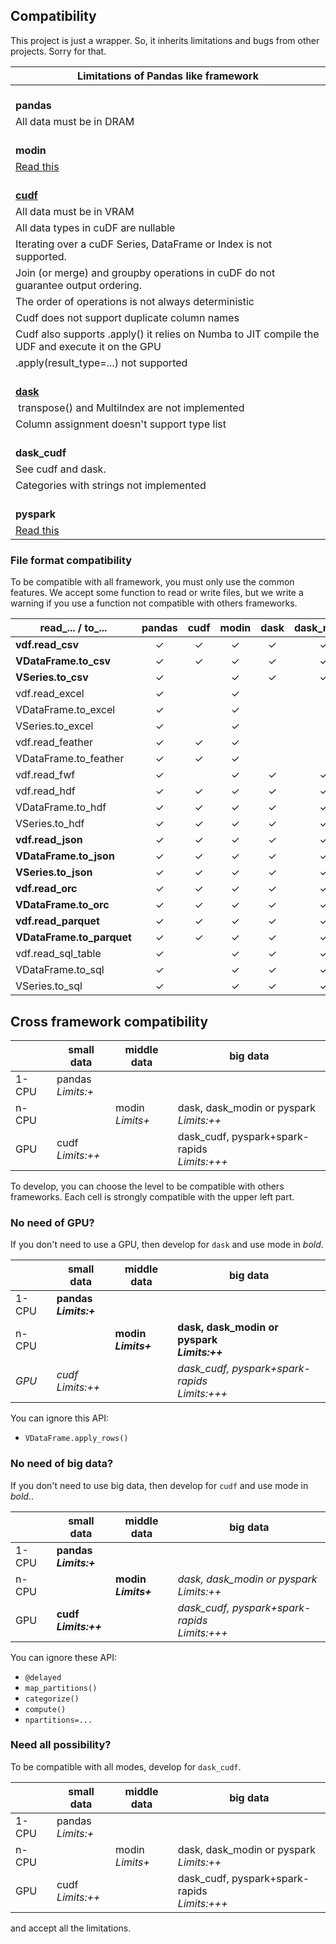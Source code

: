 ## Compatibility
This project is just a wrapper. So, it inherits limitations and bugs from other projects. Sorry for that.


| Limitations of Pandas like framework                                                             |
|--------------------------------------------------------------------------------------------------|
| <br />**pandas**                                                                                 |
| All data must be in DRAM                                                                         |
| <br />**modin**                                                                                  |
| [Read this](https://modin.readthedocs.io/en/stable/getting_started/why_modin/pandas.html)        |
| <br />**[cudf](https://docs.rapids.ai/api/cudf/nightly/user_guide/pandas-comparison.html)**      |
| All data must be in VRAM                                                                         |
| All data types in cuDF are nullable                                                              |
| Iterating over a cuDF Series, DataFrame or Index is not supported.                               |
| Join (or merge) and groupby operations in cuDF do not guarantee output ordering.                 |
| The order of operations is not always deterministic                                              |
| Cudf does not support duplicate column names                                                     |
| Cudf also supports .apply() it relies on Numba to JIT compile the UDF and execute it on the GPU  |
| .apply(result_type=...) not supported                                                            |
| <br />**[dask](https://distributed.dask.org/en/stable/limitations.html)**                        |
|  transpose() and MultiIndex are not implemented                                                  |
| Column assignment doesn't support type list                                                      |
| <br />**dask_cudf**                                                                              |
| See cudf and dask.                                                                               |
| Categories with strings not implemented                                                          |
| <br />**pyspark**                                                                                |
| [Read this](https://spark.apache.org/docs/latest/api/python/reference/pyspark.pandas/index.html) |



### File format compatibility
To be compatible with all framework, you must only use the common features.
We accept some function to read or write files, but we write a warning
if you use a function not compatible with others frameworks.

| read_... / to_...         | pandas | cudf | modin | dask | dask_modin | dask_cudf | pyspark |
|---------------------------|:------:|:----:|:-----:|:----:|:----------:|:---------:|:-------:|
| **vdf.read_csv**          |   ✓    |  ✓   |   ✓   |  ✓   |     ✓      |     ✓     |    ✓    |
| **VDataFrame.to_csv**     |   ✓    |  ✓   |   ✓   |  ✓   |     ✓      |     ✓     |    ✓    |
| **VSeries.to_csv**        |   ✓    |      |   ✓   |  ✓   |     ✓      |     ✓     |    ✓    |
| vdf.read_excel            |   ✓    |      |   ✓   |      |            |           |    ✓    |
| VDataFrame.to_excel       |   ✓    |      |   ✓   |      |            |           |    ✓    |
| VSeries.to_excel          |   ✓    |      |   ✓   |      |            |           |    ✓    |
| vdf.read_feather          |   ✓    |  ✓   |   ✓   |      |            |           |         |
| VDataFrame.to_feather     |   ✓    |  ✓   |   ✓   |      |            |           |         |
| vdf.read_fwf              |   ✓    |      |   ✓   |  ✓   |     ✓      |           |         |
| vdf.read_hdf              |   ✓    |  ✓   |   ✓   |  ✓   |     ✓      |           |         |
| VDataFrame.to_hdf         |   ✓    |  ✓   |   ✓   |  ✓   |     ✓      |           |         |
| VSeries.to_hdf            |   ✓    |  ✓   |   ✓   |  ✓   |     ✓      |           |         |
| **vdf.read_json**         |   ✓    |  ✓   |   ✓   |  ✓   |     ✓      |     ✓     |    ✓    |
| **VDataFrame.to_json**    |   ✓    |  ✓   |   ✓   |  ✓   |     ✓      |     ✓     |    ✓    |
| **VSeries.to_json**       |   ✓    |  ✓   |   ✓   |  ✓   |     ✓      |     ✓     |    ✓    |
| **vdf.read_orc**          |   ✓    |  ✓   |   ✓   |  ✓   |     ✓      |     ✓     |    ✓    |
| **VDataFrame.to_orc**     |   ✓    |  ✓   |   ✓   |  ✓   |     ✓      |     ✓     |    ✓    |
| **vdf.read_parquet**      |   ✓    |  ✓   |   ✓   |  ✓   |     ✓      |     ✓     |    ✓    |
| **VDataFrame.to_parquet** |   ✓    |  ✓   |   ✓   |  ✓   |     ✓      |     ✓     |    ✓    |
| vdf.read_sql_table        |   ✓    |      |   ✓   |  ✓   |     ✓      |           |    ✓    |
| VDataFrame.to_sql         |   ✓    |      |   ✓   |  ✓   |     ✓      |           |    ✓    |
| VSeries.to_sql            |   ✓    |      |   ✓   |  ✓   |     ✓      |           |    ✓    |


## Cross framework compatibility

|       | small data             | middle data                | big data                                                        |
|-------|------------------------|----------------------------|-----------------------------------------------------------------|
| 1-CPU | pandas<br/>*Limits:+*  |                            |                                                                 |
| n-CPU |                        | modin<br/>*Limits+* | dask, dask_modin or pyspark<br/>*Limits:++*      |
| GPU   | cudf<br/>*Limits:++*   |                            | dask_cudf, pyspark+spark-rapids<br/>*Limits:+++* |

To develop, you can choose the level to be compatible with others frameworks.
Each cell is strongly compatible with the upper left part.

### No need of GPU?
If you don't need to use a GPU, then develop for `dask` and use mode in *bold*.

|       | small data                 | middle data                    | big data                                                        |
|-------|----------------------------|--------------------------------|-----------------------------------------------------------------|
| 1-CPU | **pandas<br/>*Limits:+***  |                                |                                                                 |
| n-CPU |                            | **modin<br/>*Limits+*** | **dask, dask_modin or pyspark<br/>*Limits:++***  |
| *GPU* | *cudf<br/>Limits:++*       |                                | *dask_cudf, pyspark+spark-rapids<br/>Limits:+++* |

You can ignore this API:

- `VDataFrame.apply_rows()`

### No need of big data?

If you don't need to use big data, then develop for `cudf` and use mode in *bold*..

|       | small data                 | middle data                    | big data                                                        |
|-------|----------------------------|--------------------------------|-----------------------------------------------------------------|
| 1-CPU | **pandas<br/>*Limits:+***  |                                |                                                                 |
| n-CPU |                            | **modin<br/>*Limits+*** | *dask, dask_modin or pyspark<br/>Limits:++*      |
| GPU   | **cudf<br/>*Limits:++***   |                                | *dask_cudf, pyspark+spark-rapids<br/>Limits:+++* |

You can ignore these API:

- `@delayed`
- `map_partitions()`
- `categorize()`
- `compute()`
- `npartitions=...`

### Need all possibility?

To be compatible with all modes, develop for `dask_cudf`.

|       | small data              | middle data                | big data                                                        |
|-------|-------------------------|----------------------------|-----------------------------------------------------------------|
| 1-CPU | pandas<br/>*Limits:+*   |                            |                                                                 |
| n-CPU |                         | modin<br/>*Limits+* | dask, dask_modin or pyspark<br/>*Limits:++*      |
| GPU   | cudf<br/>*Limits:++*    |                            | dask_cudf, pyspark+spark-rapids<br/>*Limits:+++* |

and accept all the limitations.
